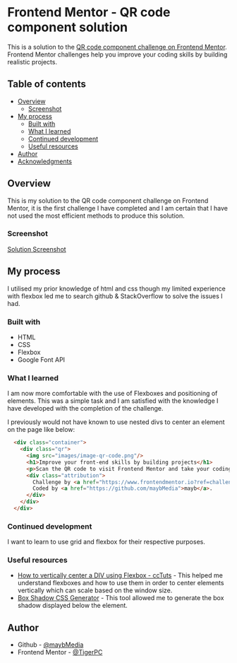 # Frontend Mentor - QR code component solution

This is a solution to the [QR code component challenge on Frontend Mentor](https://www.frontendmentor.io/challenges/qr-code-component-iux_sIO_H). Frontend Mentor challenges help you improve your coding skills by building realistic projects. 

## Table of contents

- [Overview](#overview)
  - [Screenshot](#screenshot)
- [My process](#my-process)
  - [Built with](#built-with)
  - [What I learned](#what-i-learned)
  - [Continued development](#continued-development)
  - [Useful resources](#useful-resources)
- [Author](#author)
- [Acknowledgments](#acknowledgments)

## Overview

This is my solution to the QR code component challenge on Frontend Mentor, it is the first challenge I have completed and I am certain that I have not used the most efficient methods to produce this solution.

### Screenshot

[Solution Screenshot](./solution/SolutionScreenshotMayb.png)

## My process

I utilised my prior knowledge of html and css though my limited experience with flexbox led me to search github & StackOverflow to solve the issues I had.

### Built with

- HTML
- CSS
- Flexbox
- Google Font API

### What I learned

I am now more comfortable with the use of Flexboxes and positioning of elements. This was a simple task and I am satisfied with the knowledge I have developed with the completion of the challenge. 

I previously would not have known to use nested divs to center an element on the page like below:

```HTML
  <div class="container">
    <div class="qr">
      <img src="images/image-qr-code.png"/>
      <h1>Improve your front-end skills by building projects</h1>
      <p>Scan the QR code to visit Frontend Mentor and take your coding skills to the next level</p>
      <div class="attribution">
        Challenge by <a href="https://www.frontendmentor.io?ref=challenge" target="_blank">Frontend Mentor</a>. 
        Coded by <a href="https://github.com/maybMedia">mayb</a>.
      </div>
    </div>
  </div>
```

### Continued development

I want to learn to use grid and flexbox for their respective purposes.

### Useful resources

- [How to vertically center a DIV using Flexbox - ccTuts](https://www.youtube.com/watch?v=cJjZGLKCCqY) - This helped me understand flexboxes and how to use them in order to center elements vertically which can scale based on the window size.
- [Box Shadow CSS Generator](https://cssgenerator.org/box-shadow-css-generator.html) - This tool allowed me to generate the box shadow displayed below the element.

## Author

- Github - [@maybMedia](https://github.com/maybMedia)
- Frontend Mentor - [@TigerPC](https://www.frontendmentor.io/profile/TigerPC)
